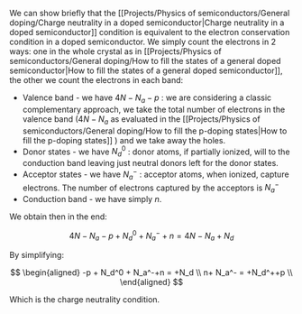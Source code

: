 We can show briefly that the [[Projects/Physics of semiconductors/General doping/Charge neutrality in a doped semiconductor|Charge neutrality in a doped semiconductor]] condition is equivalent to the electron conservation condition in a doped semiconductor.
We simply count the electrons in 2 ways: one in the whole crystal as in [[Projects/Physics of semiconductors/General doping/How to fill the states of a general doped semiconductor|How to fill the states of a general doped semiconductor]], the other we count the electrons in each band:
-  Valence band -  we have $4N - N_a -p$ : we are considering a classic complementary approach, we take the total number of electrons in the valence band ($4N-N_a$ as evaluated in the [[Projects/Physics of semiconductors/General doping/How to fill the p-doping states|How to fill the p-doping states]] ) and we take away the holes.
-  Donor states - we have $N_d^0$ : donor atoms, if partially ionized, will to the conduction band leaving just neutral donors left for the donor states.
-  Acceptor states - we have $N_a^-$ : acceptor atoms, when ionized, capture electrons. The number of electrons captured by the acceptors is $N_a^-$
-  Conduction band - we have simply $n$.

We obtain then in the end:

$$4N - N_a -p + N_d^0 + N_a^- +n = 4N-N_a+N_d$$

By simplifying:

$$
\begin{aligned}
-p + N_d^0 + N_a^-+n = +N_d \\
n+ N_a^- = +N_d^++p \\
\end{aligned}
$$

Which is the charge neutrality condition.
